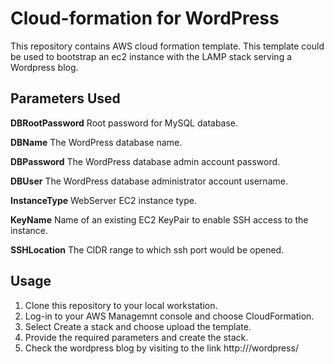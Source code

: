 # Cloud-formation for  WordPress

This repository contains AWS cloud formation template. This template could be used to bootstrap an ec2 instance with the LAMP stack serving a Wordpress blog.

##  Parameters Used

**DBRootPassword** Root password for MySQL database.

**DBName** The WordPress database name.

**DBPassword** The WordPress database admin account password.

**DBUser** The WordPress database administrator account username.

**InstanceType** WebServer EC2 instance type.

**KeyName** Name of an existing EC2 KeyPair to enable SSH access to the instance.

**SSHLocation** The CIDR range to which ssh port would be opened.

##  Usage

1. Clone this repository to your local workstation.
2. Log-in to your AWS Managemnt console and choose CloudFormation.
3. Select Create a stack and choose upload the template.
4. Provide the required parameters and create the stack.
5. Check the wordpress blog by visiting to the link http://<instance-ip-address>/wordpress/
